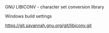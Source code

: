 
GNU LIBICONV - character set conversion library

Windows build settings

https://git.savannah.gnu.org/git/libiconv.git

